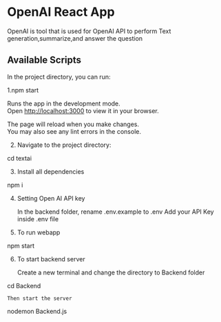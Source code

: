 # OpenAI React App

OpenAI is tool that is used for OpenAI API to perform  Text generation,summarize,and answer the question

## Available Scripts

In the project directory, you can run:

 1.npm start

Runs the app in the development mode.\
Open [http://localhost:3000](http://localhost:3000) to view it in your browser.

The page will reload when you make changes.\
You may also see any lint errors in the console.

2. Navigate to the project directory:

cd textai

3. Install all dependencies

npm i

4. Setting Open AI API key

    In the backend folder, rename .env.example to .env
    Add your API Key inside .env file

5. To run webapp

npm start

6. To start backend server

    Create a new terminal and change the directory to Backend folder

cd Backend

    Then start the server

nodemon Backend.js
